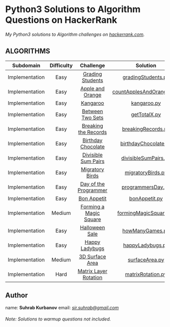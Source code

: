 # Python3 Solutions to Algorithm Questions on HackerRank

###### My Python3 solutions to Algorithm challenges on [hackerrank.com](https://hackerrank.com). 



## ALGORITHMS

Subdomain | Difficulty | Challenge | Solution
:-------------------------: | :----------: | :------------------------------------------: | :------------------------------------------:
Implementation | Easy | [Grading Students](https://www.hackerrank.com/challenges/grading/problem) | [gradingStudents.py](Implementation/Grading%20Students/gradingStudents.py)
Implementation | Easy | [Apple and Orange](https://www.hackerrank.com/challenges/apple-and-orange/problem) | [countApplesAndOranges.py](Implementation/Apple%20and%20Orange/countApplesAndOranges.py)
Implementation | Easy | [Kangaroo](https://www.hackerrank.com/challenges/kangaroo/problem) | [kangaroo.py](Implementation/Kangaroo/kangaroo.py)
Implementation | Easy | [Between Two Sets](https://www.hackerrank.com/challenges/between-two-sets/problem) | [getTotalX.py](Implementation/Between%20Two%20Sets/getTotalX.py)
Implementation | Easy | [Breaking the Records](https://www.hackerrank.com/challenges/breaking-best-and-worst-records/problem) | [breakingRecords.py](Implementation/Breaking%20the%20Records/breakingRecords.py)
Implementation | Easy | [Birthday Chocolate](https://www.hackerrank.com/challenges/the-birthday-bar/problem) | [birthdayChocolate.py](Implementation/Birthday%20Chocolate/birthdayChocolate.py)
Implementation | Easy | [Divisible Sum Pairs](https://www.hackerrank.com/challenges/divisible-sum-pairs/problem) | [divisibleSumPairs.py](Implementation/Divisible%20Sum%20Pairs/divisibleSumPairs.py)
Implementation | Easy | [Migratory Birds](https://www.hackerrank.com/challenges/migratory-birds/problem) | [migratoryBirds.py](Implementation/Migratory%20Birds/migratoryBirds.py)
Implementation | Easy | [Day of the Programmer](https://www.hackerrank.com/challenges/day-of-the-programmer/problem) | [programmersDay.py](Implementation/Day%20of%20the%20Programmer/programmersDay.py)
Implementation | Easy | [Bon Appetit](https://www.hackerrank.com/challenges/bon-appetit/problem) | [bonAppetit.py](Implementation/Bon%20Appetit/bonAppetit.py)
Implementation | Medium | [Forming a Magic Square](https://www.hackerrank.com/challenges/magic-square-forming/problem) | [formingMagicSquare.py](Implementation/Forming%20a%20Magic%20Square/formingMagicSquare.py)
Implementation | Easy | [Halloween Sale](https://www.hackerrank.com/challenges/halloween-sale/problem) | [howManyGames.py](Implementation/Halloween%20Sale/howManyGames.py)
Implementation | Easy | [Happy Ladybugs](https://www.hackerrank.com/challenges/happy-ladybugs/problem) | [happyLadybugs.py](Implementation/Happy%20Ladybugs/happyLadybugs.py)
Implementation | Medium | [3D Surface Area](https://www.hackerrank.com/challenges/3d-surface-area/problem) | [surfaceArea.py](Implementation/3D%20Surface%20Area/surfaceArea.py)
Implementation | Hard | [Matrix Layer Rotation](https://www.hackerrank.com/challenges/matrix-rotation-algo/problem) | [matrixRotation.py](Implementation/Matrix%20Layer%20Rotation/matrixRotation.py)



## Author

name: **Suhrab Kurbanov**
email: *sir.suhrab@gmail.com*



###### Note: Solutions to warmup questions not included.

